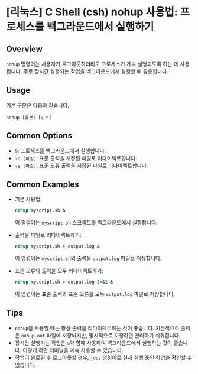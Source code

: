 # [리눅스] C Shell (csh) nohup 사용법: 프로세스를 백그라운드에서 실행하기

## Overview
`nohup` 명령어는 사용자가 로그아웃하더라도 프로세스가 계속 실행되도록 하는 데 사용됩니다. 주로 장시간 실행되는 작업을 백그라운드에서 실행할 때 유용합니다.

## Usage
기본 구문은 다음과 같습니다:
```
nohup [옵션] [인수]
```

## Common Options
- `&`: 프로세스를 백그라운드에서 실행합니다.
- `-o [파일]`: 표준 출력을 지정된 파일로 리다이렉트합니다.
- `-e [파일]`: 표준 오류 출력을 지정된 파일로 리다이렉트합니다.

## Common Examples
- 기본 사용법:
  ```csh
  nohup myscript.sh &
  ```
  이 명령어는 `myscript.sh` 스크립트를 백그라운드에서 실행합니다.

- 출력을 파일로 리다이렉트하기:
  ```csh
  nohup myscript.sh > output.log &
  ```
  이 명령어는 `myscript.sh`의 출력을 `output.log` 파일로 저장합니다.

- 표준 오류와 출력을 모두 리다이렉트하기:
  ```csh
  nohup myscript.sh > output.log 2>&1 &
  ```
  이 명령어는 표준 출력과 표준 오류를 모두 `output.log` 파일로 저장합니다.

## Tips
- `nohup`을 사용할 때는 항상 출력을 리다이렉트하는 것이 좋습니다. 기본적으로 출력은 `nohup.out` 파일에 저장되지만, 명시적으로 지정하면 관리하기 쉬워집니다.
- 장시간 실행되는 작업은 `&`와 함께 사용하여 백그라운드에서 실행하는 것이 좋습니다. 이렇게 하면 터미널을 계속 사용할 수 있습니다.
- 작업이 완료된 후 로그아웃할 경우, `jobs` 명령어로 현재 실행 중인 작업을 확인할 수 있습니다.